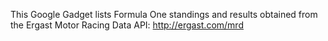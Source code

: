 This Google Gadget lists Formula One standings and results obtained from the Ergast Motor Racing Data API: http://ergast.com/mrd